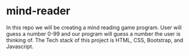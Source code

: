 # mind-reader
In this repo we will be creating a mind reading game program. User will guess a number 0-99 and our program will guess a number the user is thinking of. The Tech stack of this project is HTML, CSS, Bootstrap, and Javascript.
